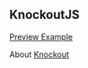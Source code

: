 ## KnockoutJS

[Preview Example](https://hamstercoder.github.io/talk/example-ko)

About [Knockout](http://knockoutjs.com/)


